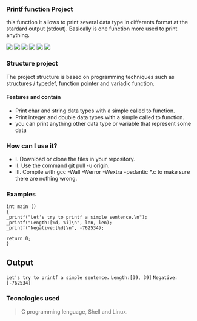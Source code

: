 ### Printf function Project

this function it allows to print several data type in differents format at the stardard output (stdout). Basically is one function more used to print anything.

![](https://img.shields.io/badge/Contributor-1-yellow) ![](https://img.shields.io/badge/Prinf%20Function-C%20lenguaje-violet) ![](https://img.shields.io/badge/Project%20__printf-Holberton_School-red) ![](https://img.shields.io/badge/Victor%20Zuluaga-Cristina%20Rueda-blue) ![](https://img.shields.io/badge/Shell-Linux-black) ![](https://img.shields.io/badge/bash-Linux-black)

### Structure project 

The project structure is based on programming techniques such as structures / typedef, function pointer and variadic function.

#### Features and contain

- Print char and string data types with a simple called to function.
- Print integer and double data types with a simple called to function.
- you can print anything other data type or variable that represent some data

### How can I use it?

- I. Download or clone the files in your repository.
- II. Use the command git pull -u origin. 
- III. Compile with gcc -Wall -Werror -Wextra -pedantic *.c to make sure there are nothing wrong.

### Examples

    int main ()
	{
	_printf("Let's try to printf a simple sentence.\n");
	_printf("Length:[%d, %i]\n", len, len);
	_printf("Negative:[%d]\n", -762534);

	return 0;
	}

## Output

`Let's try to printf a simple sentence.`
`Length:[39, 39]`
`Negative:[-762534]`

### Tecnologies used

> C programming lenguage, Shell and Linux.
